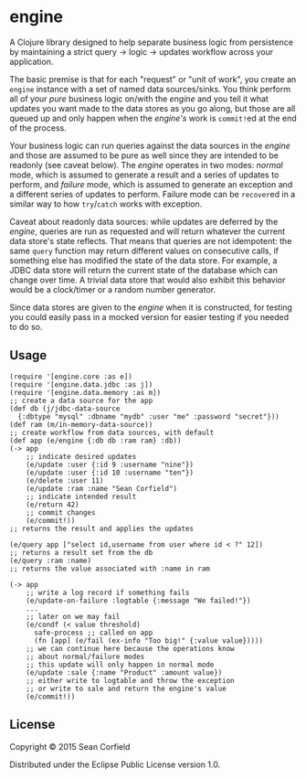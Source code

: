 # engine

A Clojure library designed to help separate business logic from
persistence by maintaining a strict query -> logic -> updates
workflow across your application.

The basic premise is that for each "request" or "unit of work", you create an `engine`
instance with a set of named data sources/sinks. You think perform all of your _pure_
business logic on/with the _engine_ and you tell it what updates you want made to
the data stores as you go along, but those are all queued up and only happen when the
_engine's_ work is `commit!`ed at the end of the process.

Your business logic can run queries against the data sources in the _engine_ and those
are assumed to be pure as well since they are intended to be readonly (see caveat below).
The _engine_ operates in two modes: _normal_ mode, which is assumed to generate a result
and a series of updates to perform, and _failure_ mode, which is assumed to generate an
exception and a different series of updates to perform. Failure mode can be `recover`ed
in a similar way to how `try`/`catch` works with exception.

Caveat about readonly data sources: while updates are deferred by the _engine_,
queries are run as requested and will return whatever the current data store's state
reflects. That means that queries are not idempotent: the same `query` function may
return different values on consecutive calls, if something else has modified the state
of the data store. For example, a JDBC data store will return the current state of
the database which can change over time. A trivial data store that would also exhibit
this behavior would be a clock/timer or a random number generator.

Since data stores are given to the _engine_ when it is constructed, for testing you 
could easily pass in a mocked version for easier testing if you needed to do so.

## Usage

    (require '[engine.core :as e])
    (require '[engine.data.jdbc :as j])
    (require '[engine.data.memory :as m])
    ;; create a data source for the app
    (def db (j/jdbc-data-source
      {:dbtype "mysql" :dbname "mydb" :user "me" :password "secret"}))
    (def ram (m/in-memory-data-source))
    ;; create workflow from data sources, with default
    (def app (e/engine {:db db :ram ram} :db))
    (-> app
        ;; indicate desired updates
        (e/update :user {:id 9 :username "nine"})
        (e/update :user {:id 10 :username "ten"})
        (e/delete :user 11)
        (e/update :ram :name "Sean Corfield")
        ;; indicate intended result
        (e/return 42)
        ;; commit changes
        (e/commit!))
    ;; returns the result and applies the updates
    
    (e/query app ["select id,username from user where id < ?" 12])
    ;; returns a result set from the db
    (e/query :ram :name)
    ;; returns the value associated with :name in ram
    
    (-> app
        ;; write a log record if something fails
        (e/update-on-failure :logtable {:message "We failed!"})
        ...
        ;; later on we may fail
        (e/condf (< value threshold)
          safe-process ;; called on app
          (fn [app] (e/fail (ex-info "Too big!" {:value value}))))
        ;; we can continue here because the operations know
        ;; about normal/failure modes
        ;; this update will only happen in normal mode
        (e/update :sale {:name "Product" :amount value})
        ;; either write to logtable and throw the exception
        ;; or write to sale and return the engine's value
        (e/commit!))

## License

Copyright © 2015 Sean Corfield

Distributed under the Eclipse Public License version 1.0.
